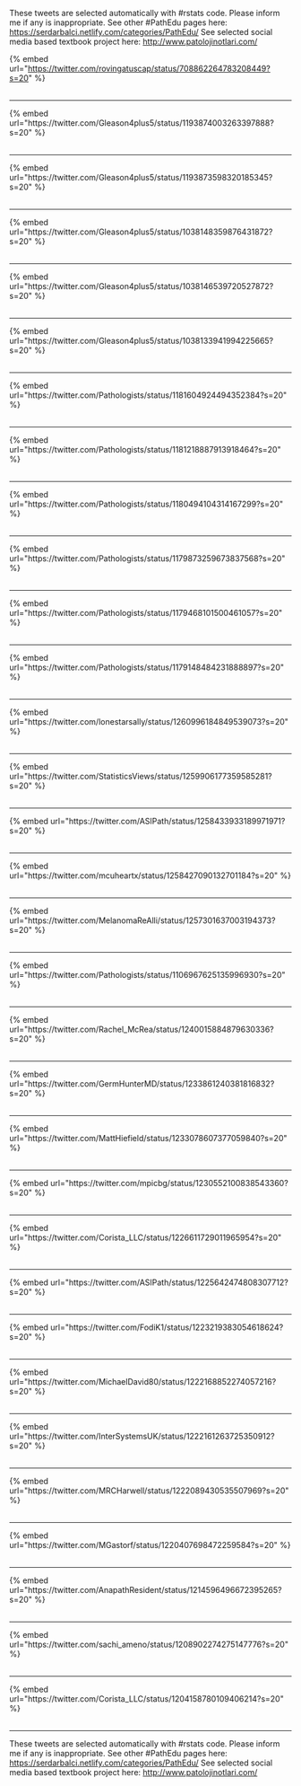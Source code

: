 

These tweets are selected automatically with #rstats code. Please inform me if any is inappropriate.
See other #PathEdu pages here: https://serdarbalci.netlify.com/categories/PathEdu/ 
See selected social media based textbook project here: http://www.patolojinotlari.com/

{% embed url="https://twitter.com/rovingatuscap/status/708862264783208449?s=20" %}<br>
<br>
<hr>
{% embed url="https://twitter.com/Gleason4plus5/status/1193874003263397888?s=20" %}<br>
<br>
<hr>
{% embed url="https://twitter.com/Gleason4plus5/status/1193873598320185345?s=20" %}<br>
<br>
<hr>
{% embed url="https://twitter.com/Gleason4plus5/status/1038148359876431872?s=20" %}<br>
<br>
<hr>
{% embed url="https://twitter.com/Gleason4plus5/status/1038146539720527872?s=20" %}<br>
<br>
<hr>
{% embed url="https://twitter.com/Gleason4plus5/status/1038133941994225665?s=20" %}<br>
<br>
<hr>
{% embed url="https://twitter.com/Pathologists/status/1181604924494352384?s=20" %}<br>
<br>
<hr>
{% embed url="https://twitter.com/Pathologists/status/1181218887913918464?s=20" %}<br>
<br>
<hr>
{% embed url="https://twitter.com/Pathologists/status/1180494104314167299?s=20" %}<br>
<br>
<hr>
{% embed url="https://twitter.com/Pathologists/status/1179873259673837568?s=20" %}<br>
<br>
<hr>
{% embed url="https://twitter.com/Pathologists/status/1179468101500461057?s=20" %}<br>
<br>
<hr>
{% embed url="https://twitter.com/Pathologists/status/1179148484231888897?s=20" %}<br>
<br>
<hr>
{% embed url="https://twitter.com/lonestarsally/status/1260996184849539073?s=20" %}<br>
<br>
<hr>
{% embed url="https://twitter.com/StatisticsViews/status/1259906177359585281?s=20" %}<br>
<br>
<hr>
{% embed url="https://twitter.com/ASIPath/status/1258433933189971971?s=20" %}<br>
<br>
<hr>
{% embed url="https://twitter.com/mcuheartx/status/1258427090132701184?s=20" %}<br>
<br>
<hr>
{% embed url="https://twitter.com/MelanomaReAlli/status/1257301637003194373?s=20" %}<br>
<br>
<hr>
{% embed url="https://twitter.com/Pathologists/status/1106967625135996930?s=20" %}<br>
<br>
<hr>
{% embed url="https://twitter.com/Rachel_McRea/status/1240015884879630336?s=20" %}<br>
<br>
<hr>
{% embed url="https://twitter.com/GermHunterMD/status/1233861240381816832?s=20" %}<br>
<br>
<hr>
{% embed url="https://twitter.com/MattHiefield/status/1233078607377059840?s=20" %}<br>
<br>
<hr>
{% embed url="https://twitter.com/mpicbg/status/1230552100838543360?s=20" %}<br>
<br>
<hr>
{% embed url="https://twitter.com/Corista_LLC/status/1226611729011965954?s=20" %}<br>
<br>
<hr>
{% embed url="https://twitter.com/ASIPath/status/1225642474808307712?s=20" %}<br>
<br>
<hr>
{% embed url="https://twitter.com/FodiK1/status/1223219383054618624?s=20" %}<br>
<br>
<hr>
{% embed url="https://twitter.com/MichaelDavid80/status/1222168852274057216?s=20" %}<br>
<br>
<hr>
{% embed url="https://twitter.com/InterSystemsUK/status/1222161263725350912?s=20" %}<br>
<br>
<hr>
{% embed url="https://twitter.com/MRCHarwell/status/1222089430535507969?s=20" %}<br>
<br>
<hr>
{% embed url="https://twitter.com/MGastorf/status/1220407698472259584?s=20" %}<br>
<br>
<hr>
{% embed url="https://twitter.com/AnapathResident/status/1214596496672395265?s=20" %}<br>
<br>
<hr>
{% embed url="https://twitter.com/sachi_ameno/status/1208902274275147776?s=20" %}<br>
<br>
<hr>
{% embed url="https://twitter.com/Corista_LLC/status/1204158780109406214?s=20" %}<br>
<br>
<hr>


These tweets are selected automatically with #rstats code. Please inform me if any is inappropriate.
See other #PathEdu pages here: https://serdarbalci.netlify.com/categories/PathEdu/ 
See selected social media based textbook project here: http://www.patolojinotlari.com/

